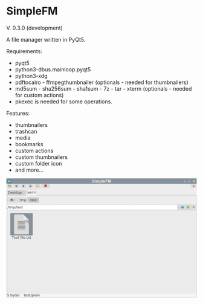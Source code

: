 # SimpleFM
V. 0.3.0 (development)

A file manager written in PyQt5.

Requirements:
- pyqt5
- python3-dbus.mainloop.pyqt5
- python3-xdg
- pdftocairo - ffmpegthumbnailer (optionals - needed for thumbnailers)
- md5sum - sha256sum - sha1sum - 7z - tar - xterm (optionals - needed for custom actions)
- pkexec is needed for some operations.

Features:
- thumbnailers
- trashcan
- media
- bookmarks
- custom actions
- custom thumbnailers
- custom folder icon
- and more...


![My image](https://github.com/frank038/SimpleFM/blob/main/screenshot1.jpg)
